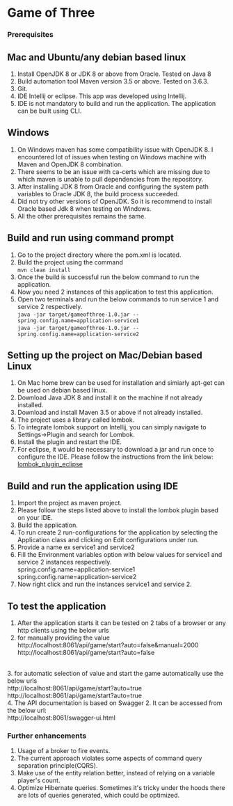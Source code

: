 # Game of Three

### Prerequisites
## Mac and Ubuntu/any debian based linux 
1. Install OpenJDK 8 or JDK 8 or above from Oracle. Tested on Java 8
2. Build automation tool Maven version 3.5 or above. Tested on 3.6.3.
3. Git.
4. IDE Intellij or eclipse. This app was developed using Intellij.
5. IDE is not mandatory to build and run the application. The application can be built using CLI. 

## Windows
1. On Windows maven has some compatibility issue with OpenJDK 8. I encountered lot of issues when testing on Windows machine with Maven and OpenJDK 8 combination.
2. There seems to be an issue with ca-certs which are missing due to which maven is unable to pull dependencies from the repository.
3. After installing JDK 8 from Oracle and configuring the system path variables to Oracle JDK 8, the build process succeeded.
4. Did not try other versions of OpenJDK. So it is recommend to install Oracle based Jdk 8 when testing on Windows.
5. All the other prerequisites remains the same.

## Build and run using command prompt
1. Go to the project directory where the pom.xml is located.
2. Build the project using the command
<br/>```mvn clean install```
3. Once the build is successful run the below command to run the application.
4. Now you need 2 instances of this application to test this application.
5. Open two terminals and run the below commands to run service 1 and service 2 respectively.
<br/>```java -jar target/gameofthree-1.0.jar --spring.config.name=application-service1```
<br/>```java -jar target/gameofthree-1.0.jar --spring.config.name=application-service2```

## Setting up the project on Mac/Debian based Linux
1. On Mac home brew can be used for installation and simiarly apt-get can be used on debian based linux.
2. Download Java JDK 8 and install it on the machine if not already installed.
3. Download and install Maven 3.5 or above if not already installed.
4. The project uses a library called lombok.
5. To integrate lombok support on Intellij, you can simply navigate to Settings->Plugin and search for Lombok.
6. Install the plugin and restart the IDE.
7. For eclipse, it would be necessary to download a jar and run once to configure the IDE. Please follow the instructions from the link below:
<br/>[lombok_plugin_eclipse](https://howtodoinjava.com/automation/lombok-eclipse-installation-examples/#lombok-eclipse)

## Build and run the application using IDE
1. Import the project as maven project.
2. Please follow the steps listed above to install the lombok plugin based on your IDE.
3. Build the application.
4. To run create 2 run-configurations for the application by selecting the Application class and clicking on Edit configurations under run.
5. Provide a name ex service1 and service2
6. Fill the Environment variables option with below values for service1 and service 2 instances respectively.
<br/>spring.config.name=application-service1
<br/>spring.config.name=application-service2
7. Now right click and run the instances service1 and service 2. 

## To test the application
1. After the application starts it can be tested on 2 tabs of a browser or any http clients using the below urls
2. for manually providing the value
<br/>http://localhost:8061/api/game/start?auto=false&manual=2000 
<br/>http://localhost:8061/api/game/start?auto=false
<br/>
3. for automatic selection of value and start the game automatically use the below urls
<br/>http://localhost:8061/api/game/start?auto=true 
<br/>http://localhost:8061/api/game/start?auto=true
<br/>
4. The API documentation is based on Swagger 2. It can be accessed from the below url:
<br/>http://localhost:8061/swagger-ui.html

### Further enhancements
1. Usage of a broker to fire events.
2. The current approach violates some aspects of command query separation principle(CQRS).
3. Make use of the entity relation better, instead of relying on a variable player's count.
4. Optimize Hibernate queries. Sometimes it's tricky under the hoods there are lots of queries generated, which could be optimized. 